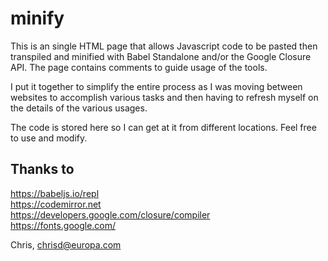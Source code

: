 # minify

This is an single HTML page that allows Javascript code to be pasted then transpiled and minified with Babel Standalone and/or the Google Closure API.  The page contains comments to guide usage of the tools.

I put it together to simplify the entire process as I was moving between websites to accomplish various tasks and then having to refresh myself on the details of the various usages.

The code is stored here so I can get at it from different locations.  Feel free to use and modify.


## Thanks to

https://babeljs.io/repl<br>
https://codemirror.net<br>
https://developers.google.com/closure/compiler<br>
https://fonts.google.com/

Chris, chrisd@europa.com